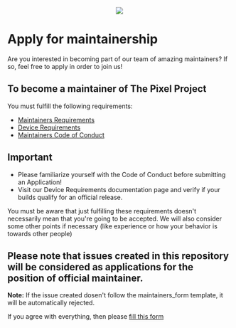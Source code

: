 <p align="center">
  <img src="https://raw.githubusercontent.com/The-Pixel-Project/official_devices/14/banners/TPPGithub.png" />
</p>

# Apply for maintainership

Are you interested in becoming part of our team of amazing maintainers? If so, feel free to apply in order to join us!

## To become a maintainer of The Pixel Project
You must fulfill the following requirements:
- [Maintainers Requirements](https://github.com/The-Pixel-Project/official_devices/blob/14/docs/maintainers_requirements.md)
- [Device Requirements](https://github.com/The-Pixel-Project/official_devices/blob/14/docs/device_requirements.md)
- [Maintainers Code of Conduct](https://github.com/The-Pixel-Project/official_devices/blob/14/docs/maintainers_code_of_conduct.md)

## Important
- Please familiarize yourself with the Code of Conduct before submitting an Application!
- Visit our Device Requirements documentation page and verify if your builds qualify for an official release.
  
You must be aware that just fulfilling these requirements doesn't necessarily mean that you're going to be accepted. We will also consider some other points if necessary (like experience or how your behavior is towards other people)


## Please note that issues created in this repository will be considered as applications for the position of official maintainer.
**Note:** If the issue created dosen't follow the maintainers_form template, it will be automatically rejected.

If you agree with everything, then please [fill this form](https://github.com/The-Pixel-Project/official_devices/issues/new/choose)
